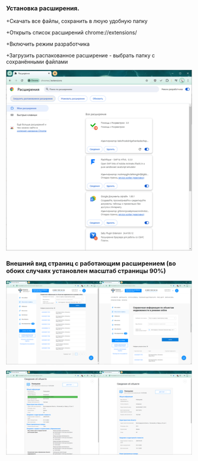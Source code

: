 ### Установка расширения.

+Скачать все файлы, сохранить в люую удобную папку

+Открыть список расширений chrome://extensions/

+Включить режим разработчика

+Загрузить распакованное расширение - выбрать папку с сохранёнными файлами

![Установка расширения](https://github.com/0-6-1-7/rosreestr/blob/master/Chrome%20extension%20v.3.0/screenshots/0.png)


### Внешний вид страниц с работающим расширением (во обоих случаях установлен масштаб страницы 90%)

![Установка расширения](https://github.com/0-6-1-7/rosreestr/blob/master/Chrome%20extension%20v.3.0/screenshots/1.png)

![Установка расширения](https://github.com/0-6-1-7/rosreestr/blob/master/Chrome%20extension%20v.3.0/screenshots/2.png)
